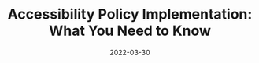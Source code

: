 ---
date: 2022-03-30
draft: true
publisher: microassist
tags:
  - interviews
  - accessibility
  - policies
target_url: https://www.microassist.com/digital-accessibility/accessibility-policy-implementation/
title: "Accessibility Policy Implementation: What You Need to Know"
---
